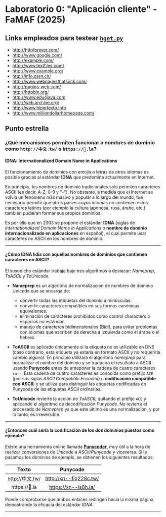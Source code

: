 # Laboratorio 0: "Aplicación cliente" - FaMAF (2025)

## **Links empleados para testear [`hget.py`](./hget.py)**
- http://httpforever.com/
- http://www.google.com/
- http://example.com/
- http://www.textfiles.com/
- http://www.example.org/
- http://info.cern.ch/
- http://www.webpagesthatsuck.com/
- http://pagina-web.com/
- http://httpbin.org/
- http://www.edu4java.com
- http://web.archive.org/
- http://www.hipertexto.info
- http://www.milliondollarhomepage.com/

## **Punto estrella**
### ¿Qué mecanismos permiten funcionar a nombres de dominio como `http://中文.tw/` o `https://💩.la`?
#### IDNA: Internationalized Domain Name in Applications
El funcionamiento de dominios con emojis o letras de otros idiomas es posible gracias al estándar **IDNA** que predomina actualmente en Internet.  

En principio, los nombres de dominio tradicionales solo permiten caracteres ASCII (es decir, A-Z, 0-9 y "-"). No obstante, a medida que el Internet se volvía 
un fenómeno más masivo y popular a lo largo del mundo, fue necesario permitir que otros países cuyos idiomas no contienen estos caracteres latinos (por ejemplo la cultura japonesa, rusa, árabe, etc.) también pudieran formar sus propios dominios.

Es por ello que en 2003 se propone el estándar **IDNA** (siglas de *Internationalized Domain Name in Applications* o **nombre de dominio internacionalizado en aplicaciones** en español), el cual permite usar caracteres no ASCII en los nombres de dominio.
<hr>

#### ¿Cómo IDNA lidia con aquellos nombres de dominios que contienen caracteres no ASCII?
El susodicho estándar trabaja bajo tres algoritmos a destacar: *Nameprep*, *ToASCII* y *ToUnicode*.
  - **Nameprep** es un algoritmo de normalización de nombres de dominio Unicode que se encarga de:
    - convertir todas las etiquetas del dominio a minúsculas.
    - convertir caracteres compatibles en sus formas canónicas equivalentes.
    - eliminación de caracteres prohibidos como control characters o espacios no estándar.
    - manejo de caracteres bidimensionales (Bidi), para evitar problemas con idiomas que escriben de derecha a izquierda como el árabe o el hebreo.

  - **ToASCII** es aplicado únicamente si la etiqueta no es utilizable en DNS (caso contrario, esta etiqueta ya estaría en formato ASCII y no requeriría cambio alguno). En principio utilizará el algoritmo *nameprep* para normalizar el nombre del dominio y se traducirá el resultado a ASCII usando **Punycode** antes de anteponer la cadena de cuatro caracteres `xn--`. Esta cadena de cuatro caracteres es conocida como prefijo `ACE` (por sus siglas *ASCII Compatible Encoding* o **codificación compatible con ASCII**) y se utiliza para distinguir las etiquetas codificadas en Punycode de las etiquetas ASCII ordinarias.

  - **ToUnicode** revierte la acción de *ToASCII*, quitando el prefijo `ACE` y aplicando el algoritmo de decodificación *Punycode*. No revierte el procesado de *Nameprep* ya que este último es una normalización, y por lo tanto, es irreversible.
<hr>

#### ¿Entonces cuál sería la codificación de los dos dominios puestos como ejemplo?
Existe una herramienta online llamada [**Punycoder**](https://www.punycoder.com/), muy útil a la hora de realizar conversiones de *Unicode* a *ASCII/Punycode* y viceversa. Si le pasamos los dominios de ejemplo, se obtienen los siguientes resultados:

| Texto | Punycode |
| :---: | :---: |
| http://中文.tw/ | http://xn--fiq228c.tw/ |
| https://💩.la | https://xn--ls8h.la/ |

Puede comprobarse que ambos enlaces redirigen hacia la misma página, demostrando la eficacia del estándar *IDNA*.
<hr>
